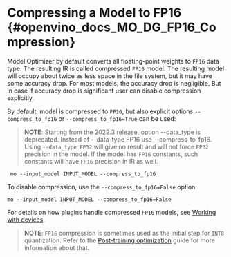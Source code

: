 # Compressing a Model to FP16 {#openvino_docs_MO_DG_FP16_Compression}

Model Optimizer by default converts all floating-point weights to `FP16` data type. The resulting IR is called
compressed `FP16` model. The resulting model will occupy about twice as less space in the file system, 
but it may have some accuracy drop. For most models, the accuracy drop is negligible. 
But in case if accuracy drop is significant user can disable compression explicitly.

By default, model is compressed to `FP16`, but also explicit options 
`--compress_to_fp16` or `--compress_to_fp16=True` can be used:
> **NOTE**: Starting from the 2022.3 release, option --data_type is deprecated.
> Instead of --data_type FP16 use --compress_to_fp16.
> Using `--data_type FP32` will give no result and will not force `FP32` precision in 
> the model. If the model has `FP16` constants, such constants will have `FP16` precision in IR as well.

```
 mo --input_model INPUT_MODEL --compress_to_fp16
```

To disable compression, use the `--compress_to_fp16=False` option:
```
mo --input_model INPUT_MODEL --compress_to_fp16=False
```


For details on how plugins handle compressed `FP16` models, see [Working with devices](../../OV_Runtime_UG/supported_plugins/Device_Plugins.md).

> **NOTE**: `FP16` compression is sometimes used as the initial step for `INT8` quantization.
> Refer to the [Post-training optimization](../../../tools/pot/docs/Introduction.md) guide for more information about that.
